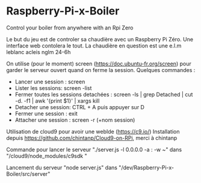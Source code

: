 # Raspberry-Pi-x-Boiler
Control your boiler from anywhere with an Rpi Zero

Le but du jeu est de controler sa chaudière avec un Raspberry Pi Zéro.
Une interface web contolera le tout.
La chaudière en question est une e.l.m leblanc acleis nglm 24-6h

On utilise (pour le moment) screen (https://doc.ubuntu-fr.org/screen) pour garder le serveur ouvert quand on ferme la session.
Quelques commandes :
- Lancer une session : screen
- Lister les sessions: screen -list
- Fermer toutes les sessions detachées : screen -ls | grep Detached | cut -d. -f1 | awk '{print $1}' | xargs kill
- Detacher une session: CTRL + A puis appuyer sur D
- Fermer une session : exit
- Attacher une session : screen -r (+nom session)

Utilisation de cloud9 pour avoir une webIde (https://c9.io/)
Installation depuis https://github.com/chintanp/Cloud9-on-RPi, merci à chintanp

Commande pour lancer le serveur "./server.js -l 0.0.0.0 -a : -w ~" dans "/cloud9/node_modules/c9sdk "

Lancement du serveur "node server.js" dans "/dev/Raspberry-Pi-x-Boiler/src/server"
